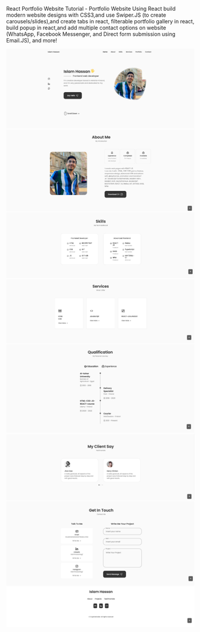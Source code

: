 React Portfolio Website Tutorial - Portfolio Website Using React 
build modern website designs with CSS3,and use Swiper.JS (to create carousels/slides),and create tabs in react,  filterable portfolio gallery in react, build popup in react,and add multiple contact options on website (WhatsApp, Facebook Messenger, and Direct form submission using Email.JS), and more!

![screenshot](https://github.com/islamhassan1/React-Portfolio-Website/blob/main/Screenshot-1.png)
![screenshot](https://github.com/islamhassan1/React-Portfolio-Website/blob/main/Screenshot-2png.png)
![screenshot](https://github.com/islamhassan1/React-Portfolio-Website/blob/main/Screenshot-3png.png)
![screenshot](https://github.com/islamhassan1/React-Portfolio-Website/blob/main/Screenshot-4png.png)
![screenshot](https://github.com/islamhassan1/React-Portfolio-Website/blob/main/Screenshot-5.png)
![screenshot](https://github.com/islamhassan1/React-Portfolio-Website/blob/main/Screenshot-6.png)
![screenshot](https://github.com/islamhassan1/React-Portfolio-Website/blob/main/Screenshot-7.png)
![screenshot](https://github.com/islamhassan1/React-Portfolio-Website/blob/main/Screenshot-8png.png)
